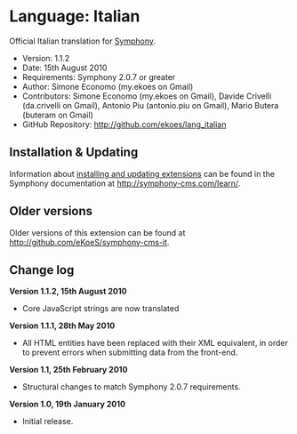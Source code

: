 # Language: Italian

Official Italian translation for [Symphony](http://www.symphony-cms.com).  

- Version: 1.1.2
- Date: 15th August 2010
- Requirements: Symphony 2.0.7 or greater
- Author: Simone Economo (my.ekoes on Gmail)
- Contributors: Simone Economo (my.ekoes on Gmail), Davide Crivelli (da.crivelli on Gmail), Antonio Piu (antonio.piu on Gmail), Mario Butera (buteram on Gmail)
- GitHub Repository: <http://github.com/ekoes/lang_italian>

## Installation & Updating

Information about [installing and updating extensions](http://symphony-cms.com/learn/tasks/view/install-an-extension/) can be found in the Symphony documentation at <http://symphony-cms.com/learn/>.

## Older versions

Older versions of this extension can be found at <http://github.com/eKoeS/symphony-cms-it>.

## Change log

**Version 1.1.2, 15th August 2010**

- Core JavaScript strings are now translated

**Version 1.1.1, 28th May 2010**

- All HTML entities have been replaced with their XML equivalent, in order to prevent errors when submitting data from the front-end.

**Version 1.1, 25th February 2010**

- Structural changes to match Symphony 2.0.7 requirements.

**Version 1.0, 19th January 2010**

- Initial release.
